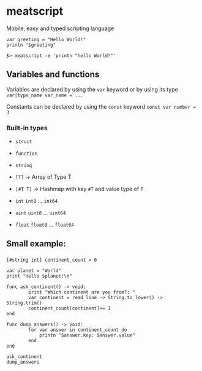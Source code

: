 # meatscript

Mobile, easy and typed scripting language
```
var greeting = "Hello World!"
printn "$greeting"
```
```
$> meatscript -e 'printn "hello World!"'
```

## Variables and functions

Variables are declared by using the `var` keyword or by using its type `var|type_name var_name = ...`

Constants can be declared by using the `const` keyword `const var number = 3`
### Built-in types
- `struct`
- `function`
- `string`
- `[T]`    -> Array of Type T
- `[#T T]` -> Hashmap with key `#T` and value type of `T`


- `int` `int8` ... `int64`
- `uint` `uint8` ... `uint64`
- `float` `float8` ... `float64`

## Small example:
###

```
[#string int] continent_count = 0

var planet = "World"
print "Hello $planet!\n"

func ask_continent() -> void:
        print "Which continent are you from?: "
        var continent = read_line -> String.to_lower() -> String.trim()
        continent_count[continent]+= 1
end

func dump_answers() -> void:
        for var answer in continent_count do
			printn "$answer.key: $answer.value"
        end
end

ask_continent
dump_answers

```

